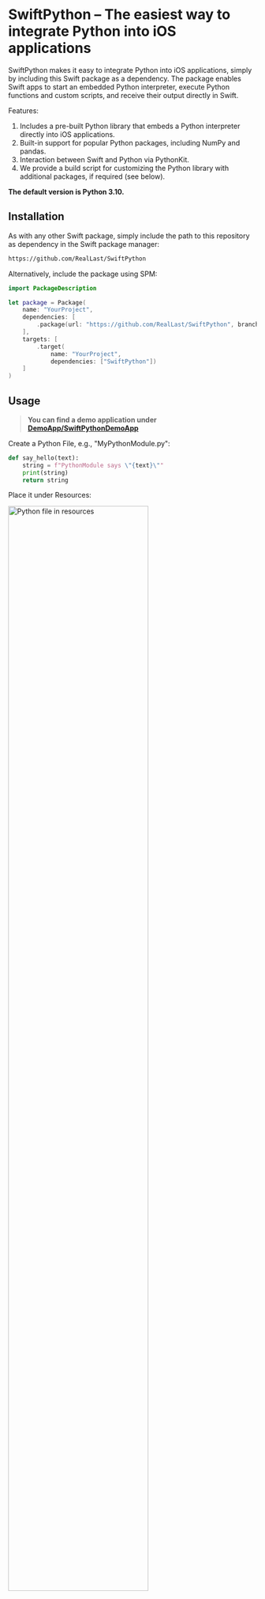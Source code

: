 # SwiftPython – The easiest way to integrate Python into iOS applications
SwiftPython makes it easy to integrate Python into iOS applications, simply by including this Swift package as a dependency. The package enables Swift apps to start an embedded Python interpreter, execute Python functions and custom scripts, and receive their output directly in Swift. 

Features:
1. Includes a pre-built Python library that embeds a Python interpreter directly into iOS applications.
2. Built-in support for popular Python packages, including NumPy and pandas.
3. Interaction between Swift and Python via PythonKit.
4. We provide a build script for customizing the Python library with additional packages, if required (see below).

**The default version is Python 3.10.**

## Installation
As with any other Swift package, simply include the path to this repository as dependency in the Swift package manager:

``` sh
https://github.com/RealLast/SwiftPython
```

Alternatively, include the package using SPM:
``` swift
import PackageDescription

let package = Package(
    name: "YourProject",
    dependencies: [
        .package(url: "https://github.com/RealLast/SwiftPython", branch: "master")
    ],
    targets: [
        .target(
            name: "YourProject",
            dependencies: ["SwiftPython"])
    ]
)
```

## Usage
> **You can find a demo application under [DemoApp/SwiftPythonDemoApp](DemoApp/SwiftPythonDemoApp/)**

Create a Python File, e.g., "MyPythonModule.py":
``` python
def say_hello(text):
    string = f"PythonModule says \"{text}\""
    print(string)
    return string
```

Place it under Resources:

<img src="pictures/python_file_resources.png" alt="Python file in resources" width="75%">

In your Swift code, you can import SwiftPython and start the Python Interpreter. Afterward you can import your module and call any functions or instantiate classes defined in the python code:
``` python
SwiftPython.startPythonInterpreter()
let myModule = Python.import("MyPythonModule")
let result = myModule.say_hello("Hello World")
```

You can even use the output of your Python function in a SwiftUI view:

``` swift
import SwiftUI
import SwiftPython
import PythonKit
@main
struct SwiftPythonDemoAppApp: App {
    
    var pythonText = ""
    var body: some Scene {
        WindowGroup {
            ContentView()
            Text(pythonText)
        }
    }
    
    init() {
        SwiftPython.startPythonInterpreter()
        
        let myModule = Python.import("MyPythonModule")
        let result = myModule.say_hello("Hello World")
        pythonText = "\(result)"
    }
    
    func printPythonVersion() {
        let sys = Python.import("sys")
        let text = ("Python \(sys.version_info.major).\(sys.version_info.minor)")
        print("Got Python version \(text)")
    }
}
```

<img src="pictures/python_hello.png" alt="Python hello" width="50%">

## Supported python packages
The following packages are currently included by default:

- python stdlib (i.e., sys, path, os, ...)
- numpy
- pandas
- matplotlib

### How can I include further Python packages?
If you want to add more python packages, you need to build the Python binary from scratch (see below). The Python binary is built using [briefcase](https://beeware.org/project/briefcase/). It supports including Python packages from [pypi](https://pypi.org/). You can include any pip package as long as, either:
1. The package is python-only, which is true for most packages.
2. Or, the package is not python-only but is supported by briefcase, check here: [supported python packages with native components](https://anaconda.org/beeware/repo). 

To include further packages, check out the instructions below on how to build python binary (xcframework) from scratch:

## Building the python binary from scratch (to include more packages).

### 1. Installing dependencies:
Install briefcase:
``` sh
pip install beeware
```

### 2. Adding packages:
Open the file [pyproject.toml](PythonFramework/compile/pythonframework/pyproject.toml) under PythonFramework/compile/pythonframework.

Find the Line saying "Add your cross-platform app requirements here": 

``` toml
requires = [
    # Add your cross-platform app requirements here
    "numpy",
    "pandas",
    "matplotlib"
]
```

Add your required pip package. Make sure it fullfills the [requirements](#how-can-i-include-further-python-packages). For example, add CLAID:

``` toml
requires = [
    # Add your cross-platform app requirements here
    "numpy",
    "pandas",
    "matplotlib",
    "claid==0.6.4"
]
```

### 3. Building
Use make to build the package:
``` sh
make all
```

### 4. Updating the path to the framework:
In the [Package.swift](Package.swift) of this repository, you can find the following lines which include the prebuilt xcframework which we provide:

``` swift
.binaryTarget(
        name: "PythonFramework",
        url: "https://github.com/RealLast/SwiftPython/releases/download/v0.0.1/Python.xcframework.zip",
        checksum: "f94956cdfab8002a7db9c0e398f1268fb9f1002e74d717290982a5055f78ecf6"
    ),
```

As you see, this points to our prebuilt binary hosted on GitHub. Since you just built an updated package locally, you need to change this statement to include your local xcframework:

``` swift
.binaryTarget(
    name: "PythonFramework",
    path: "PythonFramework/prebuilt/Python.xcframework"
),
```
